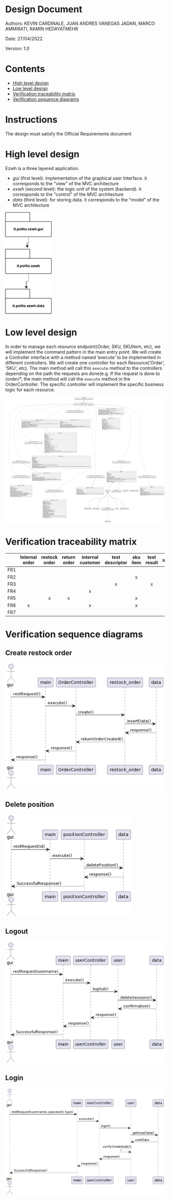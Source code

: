 # Design Document

Authors: KEVIN CARDINALE, JUAN ANDRES VANEGAS JADAN, MARCO AMMIRATI, RAMIN HEDAYATMEHR

Date: 27/04/2022

Version: 1.0

# Contents

- [High level design](#package-diagram)
- [Low level design](#class-diagram)
- [Verification traceability matrix](#verification-traceability-matrix)
- [Verification sequence diagrams](#verification-sequence-diagrams)

# Instructions

The design must satisfy the Official Requirements document

# High level design

Ezwh is a three layered application.
* _gui_ (first level): implementation of the graphical user Interface. it corresponds to the "view" of the MVC architecture
* _exwh_ (second level): the logic unit of the system (backend).  it corresponds to the "control" of the MVC architecture
* _data_ (third level): for storing data.  it corresponds to the "model" of the MVC architecture

![High Level Design](src/img/highLevelDesign.jpg)

# Low level design

In order to manage each resource endpoint(Order, SKU, SKUItem, etc), we will implement the command pattern in the main entry point. We will create a Controller interface with a method named ‘execute’ to be implemented in different controllers. We will create one controller for each Resource(‘Order’, ‘SKU’, etc). The main method will call this `execute` method to the controllers depending on the path the requests are done(e.g. If the request is done to /order/*, the main method will call the `execute` method in the OrderController. The specific controller will implement the specific business logic for each resource.

![Low Level Design](src/img/lowLevelDesign.png)

# Verification traceability matrix

|     | Internal order | restock order | return order | internal customer | test descriptor | sku item | test result | supplier | user | warehouse | position | sku | item | customer | control |
| --- | :------------: | :-----------: | :----------: | :---------------: | :-------------: | :------: | :---------: | :------: | :--: | :-------: | :------: | :-: | :--: | :------: | :--------: |
| FR1 |                |               |              |                   |                 |          |             |          |  x   |           |          |     |      |          |     x      |
| FR2 |                |               |              |                   |                 |    x     |             |          |      |           |          |  x  |      |          |     x      |
| FR3 |                |               |              |                   |        x        |          |      x      |          |      |     x     |    x     |     |      |          |     x      |
| FR4 |                |               |              |         x         |                 |          |             |          |      |           |          |     |      |    x     |     x      |
| FR5 |                |       x       |      x       |                   |                 |    x     |             |    x     |      |           |          |  x  |  x   |    x     |     x      |
| FR6 |       x        |               |              |         x         |                 |    x     |             |          |      |           |          |  x  |  x   |          |     x      |
| FR7 |                |               |              |                   |                 |          |             |          |      |           |          |     |  x   |          |     x      |

# Verification sequence diagrams

## Create restock order
![Create restock order](src/img/create_restock_order.png)

## Delete position
![Delete position](src/img/deletePosition.png)

## Logout
![Logout](src/img/logout.png)

## Login
![Login](src/img/login.png)
